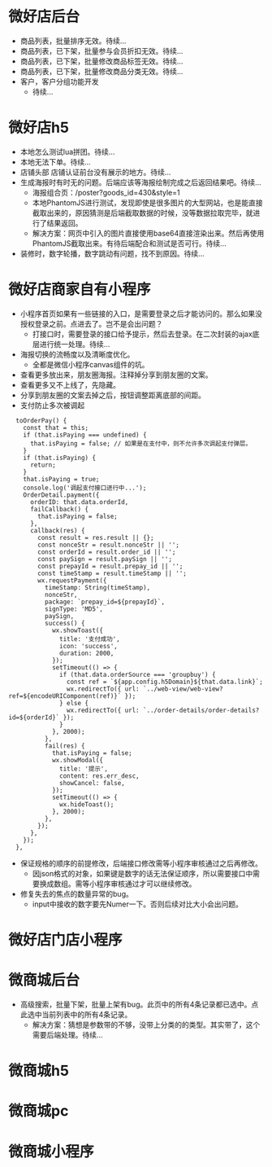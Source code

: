 # 微好店后台
* 商品列表，批量排序无效。待续...
* 商品列表，已下架，批量参与会员折扣无效。待续...
* 商品列表，已下架，批量修改商品标签无效。待续...
* 商品列表，已下架，批量修改商品分类无效。待续...
* 客户，客户分组功能开发
    - 待续...

# 微好店h5
* 本地怎么测试lua拼团。待续...
* 本地无法下单。待续...
* 店铺头部 店铺认证前台没有展示的地方。待续...
* 生成海报时有时无的问题。后端应该等海报绘制完成之后返回结果吧。待续...
    - 海报组合页：/poster?goods_id=430&style=1
    - 本地PhantomJS进行测试，发现即使是很多图片的大型网站，也是能直接截取出来的，原因猜测是后端截取数据的时候，没等数据拉取完毕，就进行了结果返回。
    - 解决方案：网页中引入的图片直接使用base64直接渲染出来。然后再使用PhantomJS截取出来。有待后端配合和测试是否可行。待续...
* 装修时，数字轮播，数字跳动有问题，找不到原因。待续...


# 微好店商家自有小程序
* 小程序首页如果有一些链接的入口，是需要登录之后才能访问的。那么如果没授权登录之前。点进去了。岂不是会出问题？
    - 打接口时，需要登录的接口给予提示，然后去登录。在二次封装的ajax底层进行统一处理。待续...
* 海报切换的流畅度以及清晰度优化。
    - 全都是微信小程序canvas组件的坑。
* 查看更多放出来，朋友圈海报。注释掉分享到朋友圈的文案。
* 查看更多又不上线了，先隐藏。
* 分享到朋友圈的文案去掉之后，按钮调整距离底部的间距。
* 支付防止多次被调起
```
  toOrderPay() {
    const that = this;
    if (that.isPaying === undefined) {
      that.isPaying = false; // 如果是在支付中，则不允许多次调起支付弹层。
    }
    if (that.isPaying) {
      return;
    }
    that.isPaying = true;
    console.log('调起支付接口进行中...');
    OrderDetail.payment({
      orderID: that.data.orderId,
      failCallback() {
        that.isPaying = false;
      },
      callback(res) {
        const result = res.result || {};
        const nonceStr = result.nonceStr || '';
        const orderId = result.order_id || '';
        const paySign = result.paySign || '';
        const prepayId = result.prepay_id || '';
        const timeStamp = result.timeStamp || '';
        wx.requestPayment({
          timeStamp: String(timeStamp),
          nonceStr,
          package: `prepay_id=${prepayId}`,
          signType: 'MD5',
          paySign,
          success() {
            wx.showToast({
              title: '支付成功',
              icon: 'success',
              duration: 2000,
            });
            setTimeout(() => {
              if (that.data.orderSource === 'groupbuy') {
                const ref = `${app.config.h5Domain}${that.data.link}`;
                wx.redirectTo({ url: `../web-view/web-view?ref=${encodeURIComponent(ref)}` });
              } else {
                wx.redirectTo({ url: `../order-details/order-details?id=${orderId}` });
              }
            }, 2000);
          },
          fail(res) {
            that.isPaying = false;
            wx.showModal({
              title: '提示',
              content: res.err_desc,
              showCancel: false,
            });
            setTimeout(() => {
              wx.hideToast();
            }, 2000);
          },
        });
      },
    });
  },
```
* 保证规格的顺序的前提修改，后端接口修改需等小程序审核通过之后再修改。
    - 因json格式的对象，如果键是数字的话无法保证顺序，所以需要接口中需要换成数组。需等小程序审核通过才可以继续修改。
* 修复失去的焦点的数量异常的bug。
    - input中接收的数字要先Numer一下。否则后续对比大小会出问题。

# 微好店门店小程序

# 微商城后台
* 高级搜索，批量下架，批量上架有bug。此页中的所有4条记录都已选中。点此选中当前列表中的所有4条记录。
    - 解决方案：猜想是参数带的不够，没带上分类的的类型。其实带了，这个需要后端处理。待续...

# 微商城h5

# 微商城pc

# 微商城小程序
